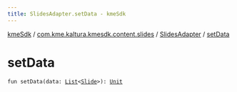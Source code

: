 ```yaml
---
title: SlidesAdapter.setData - kmeSdk
---
```


[kmeSdk](../../index.html) / [com.kme.kaltura.kmesdk.content.slides](../index.html) / [SlidesAdapter](index.html) / [setData](./set-data.html)

# setData

`fun setData(data: `[`List`](https://kotlinlang.org/api/latest/jvm/stdlib/kotlin.collections/-list/index.html)`<`[`Slide`](../../com.kme.kaltura.kmesdk.ws.message.module/-kme-active-content-module-message/-active-content-payload/-slide/index.html)`>): `[`Unit`](https://kotlinlang.org/api/latest/jvm/stdlib/kotlin/-unit/index.html)